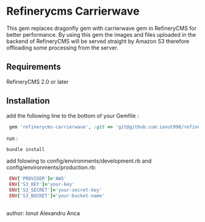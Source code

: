 Refinerycms Carrierwave
=======================

This gem replaces dragonfly gem with carrierwave gem in RefineryCMS for better performance.
By using this gem the images and files uploaded in the backend of RefineryCMS will be served straight by Amazon S3 therefore offloading some processing from the server.


## Requirements

RefineryCMS 2.0 or later

## Installation

add the following line to the bottom of your Gemfile :

```ruby
 gem 'refinerycms-carrierwave', :git => 'git@github.com:ionut998/refinerycms-carrierwave.git'
```

run :

``bundle install``

add folowing to config/environments/development.rb and config/environments/production.rb: 

```ruby
 ENV['PROVIDER']='AWS'
 ENV['S3_KEY']='your-key'
 ENV['S3_SECRET']='your-secret-key'
 ENV['S3_BUCKET']='your-bucket-name'
```


## 
author: Ionut Alexandru Anca
